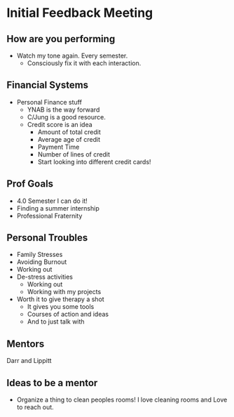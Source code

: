 # Initial Feedback Meeting

## How are you performing
- Watch my tone again. Every semester. 
	- Consciously fix it with each interaction. 

## Financial Systems
- Personal Finance stuff
	- YNAB is the way forward
	- C/Jung is a good resource.
	- Credit score is an idea
		- Amount of total credit
		- Average age of credit
		- Payment Time
		- Number of lines of credit
		- Start looking into different credit cards!

## Prof Goals
- 4.0 Semester I can do it!
- Finding a summer internship
- Professional Fraternity 

## Personal Troubles
- Family Stresses
- Avoiding Burnout
- Working out
- De-stress activities
	- Working out
	- Working with my projects
- Worth it to give therapy a shot
	- It gives you some tools
	- Courses of action and ideas
	- And to just talk with 

## Mentors
Darr and Lippitt 

## Ideas to be a mentor
- Organize a thing to clean peoples rooms! I love cleaning rooms and Love to reach out. 